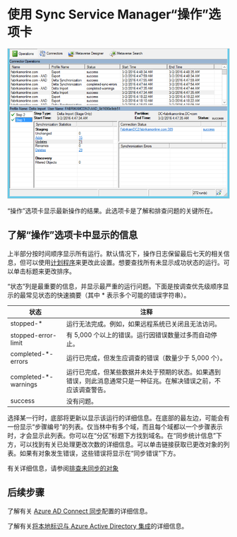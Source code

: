 <properties
    pageTitle="Azure AD Connect Synchronization Service Manager 操作 | Azure"
    description="了解用于 Azure AD Connect 的 Synchronization Service Manager 中的“操作”选项卡。"
    services="active-directory"
    documentationcenter=""
    author="andkjell"
    manager="femila"
    editor="" />
<tags
    ms.assetid="97a26565-618f-4313-8711-5925eeb47cdc"
    ms.service="active-directory"
    ms.workload="identity"
    ms.tgt_pltfrm="na"
    ms.devlang="na"
    ms.topic="article"
    ms.date="03/02/2017"
    wacn.date="04/05/2017"
    ms.author="billmath"
    ms.custom="H1Hack27Feb2017" />  


# 使用 Sync Service Manager“操作”选项卡

![Sync Service Manager](./media/active-directory-aadconnectsync-service-manager-ui/operations.png)  


“操作”选项卡显示最新操作的结果。此选项卡是了解和排查问题的关键所在。

## 了解“操作”选项卡中显示的信息
上半部分按时间顺序显示所有运行。默认情况下，操作日志保留最后七天的相关信息，但可以使用[计划程序](/documentation/articles/active-directory-aadconnectsync-feature-scheduler/)来更改此设置。想要查找所有未显示成功状态的运行。可以单击标题来更改排序。

“状态”列是最重要的信息，并显示最严重的运行问题。下面是按调查优先级顺序显示的最常见状态的快速摘要（其中 * 表示多个可能的错误字符串）。

| 状态 | 注释 |
| --- | --- |
| stopped-* |运行无法完成。例如，如果远程系统已关闭且无法访问。 |
| stopped-error-limit |有 5,000 个以上的错误。运行因错误数量过多而自动停止。 |
| completed-*-errors |运行已完成，但发生应调查的错误（数量少于 5,000 个）。 |
| completed-*-warnings |运行已完成，但某些数据并未处于预期的状态。如果遇到错误，则此消息通常只是一种征兆。在解决错误之前，不应该调查警告。 |
| success |没有问题。 |

选择某一行时，底部将更新以显示该运行的详细信息。在底部的最左边，可能会有一份显示“步骤编号”的列表。仅当林中有多个域，而且每个域都以一个步骤表示时，才会显示此列表。你可以在“分区”标题下方找到域名。在“同步统计信息”下方，可以找到有关已处理更改次数的详细信息。可以单击链接获取已更改对象的列表。如果有对象发生错误，这些错误将显示在“同步错误”下方。

有关详细信息，请参阅[排查未同步的对象](/documentation/articles/active-directory-aadconnectsync-troubleshoot-object-not-syncing/)

## 后续步骤
了解有关 [Azure AD Connect 同步](/documentation/articles/active-directory-aadconnectsync-whatis/)配置的详细信息。

了解有关[将本地标识与 Azure Active Directory 集成](/documentation/articles/active-directory-aadconnect/)的详细信息。

<!---HONumber=Mooncake_0327_2017-->
<!---Update_Description: wording update -->